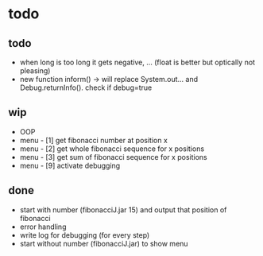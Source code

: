 # todo

## todo
- when long is too long it gets negative, ... (float is better but optically not pleasing)
- new function inform() -> will replace System.out... and Debug.returnInfo(). check if debug=true

## wip
- OOP
- menu - [1] get fibonacci number at position x
- menu - [2] get whole fibonacci sequence for x positions
- menu - [3] get sum of fibonacci sequence for x positions
- menu - [9] activate debugging

## done
- start with number (fibonacciJ.jar 15) and output that position of fibonacci
- error handling
- write log for debugging (for every step)
- start without number (fibonacciJ.jar) to show menu
